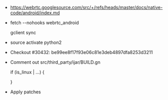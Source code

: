 * https://webrtc.googlesource.com/src/+/refs/heads/master/docs/native-code/android/index.md 

* fetch --nohooks webrtc_android

   gclient sync

* source activate python2

* Checkout #30432:  be99ee8f17f93e06c81e3deb4897dfa8253d3211

* Comment out src/third_party/ijar/BUILD.gn
  
	 if (is_linux | …) {
	
  }

* Apply patches
